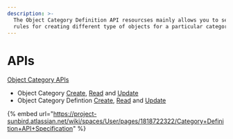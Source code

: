 ```yaml
---
description: >-
  The Object Category Definition API resourcses mainly allows you to set the
  rules for creating different type of objects for a particular category.
---
```


# APIs

[Object Category APIs](http://docs.sunbird.org/latest/apis/objectcategory/)

* Object Category [Create](http://docs.sunbird.org/latest/apis/objectcategory/#operation/Create%20Object%20Category), [Read](http://docs.sunbird.org/latest/apis/objectcategory/#operation/Read%20ObjectCategory) and [Update](http://docs.sunbird.org/latest/apis/objectcategory/#operation/Update%20Object%20Category)
* Object Category Defintion [Create](http://docs.sunbird.org/latest/apis/objectcategory/#operation/Create%20Object%20Category%20Definition), [Read](http://docs.sunbird.org/latest/apis/objectcategory/#operation/Read%20Object%20Category%20Definition) and [Update](http://docs.sunbird.org/latest/apis/objectcategory/#operation/Update%20Object%20Category%20Definition)

{% embed url="https://project-sunbird.atlassian.net/wiki/spaces/User/pages/1818722322/Category+Definition+API+Specification" %}
